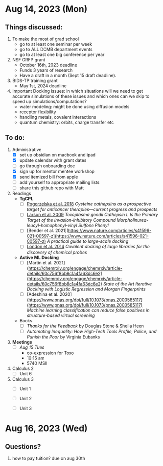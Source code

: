# Aug 14, 2023 (Mon)

## Things discussed: 
1. To make the most of grad school
	- go to at least one seminar per week
	- go to ALL DCMB department events
	- go to at least one big conference per year 
1. NSF GRFP grant
	-  October 16th, 2023 deadline
	- Funds 3 years of research
	- Have a draft in a month (Sept 15 draft deadline).
2. BIDS-TP training grant
	- May 1st, 2024 deadline
3. Important Docking issues: in which situations will we need to get accurate simulations of these issues and which ones can we skip to speed up simulations/computations?
	- water modeling: might be done using diffusion models
	- receptor flexibility
	- handling metals, covalent interactions
	- quantum chemistry: orbits, charge transfer etc 
	
## To do:
1. Administrative
	- [x] set up obsidian on macbook and ipad
	- [x] update calendar with grant dates
	- [ ] go through onboarding doc 
	- [x] sign up for mentor mentee workshop 
	- [x] send itemized bill from apple
	- [ ] add yourself to appropriate mailing lists
	- [ ] share this github repo with Matt 
1. Readings
	- **TgCPL**
		- [ ] [Pogorzelska et al. 2018](https://pubmed.ncbi.nlm.nih.gov/29870804/) 
			*Cysteine cathepsins as a prospective target for anticancer therapies—current progress and prospects*
		- [ ] [Larson et al. 2009](https://www.jbc.org/article/S0021-9258(20)38515-X/fulltext)
			*Toxoplasma gondii Cathepsin L Is the Primary Target of the Invasion-inhibitory Compound Morpholinurea-leucyl-homophenyl-vinyl Sulfone Phenyl*
		- [ ] [Bender et al. 2021](https://www.nature.com/articles/s41596-021-00597-z](https://www.nature.com/articles/s41596-021-00597-z)
			*A practical guide to large-scale docking*
		- [ ] [London et al. 2014](https://pubmed.ncbi.nlm.nih.gov/25344815/)
			*Covalent docking of large libraries for the discovery of chemical probes*
	- **Active ML Docking** 
		- [ ] [Martin et al. 2021](https://chemrxiv.org/engage/chemrxiv/article-details/60c756f8bb8c1a4fa63dc6e2](https://chemrxiv.org/engage/chemrxiv/article-details/60c756f8bb8c1a4fa63dc6e2) 
			*State of the Art Iterative Docking with Logistic Regression and Morgan Fingerprints*
		- [ ] [Adeshina et al. 2020](https://www.pnas.org/doi/full/10.1073/pnas.2000585117](https://www.pnas.org/doi/full/10.1073/pnas.2000585117) 
			*Machine learning classification can reduce false positives in structure-based virtual screening*
	- Books
		- [ ] *Thanks for the Feedback* by Douglas Stone & Sheila Heen 
		- [ ] *Automating Inequality: How High-Tech Tools Profile, Police, and Punish the Poor* by Virginia Eubanks
3. **Meetings**
	- [ ] *Aug 15 Tues*
		- co-expression for Toxo 
		- 10:15 am
		- 5740 MSII 
4. Calculus 2
	- [ ] Unit 6
5. Calculus 3
	- [ ] Unit 1
	- [ ] Unit 2
	- [ ] Unit 3


# Aug 16, 2023 (Wed)
## Questions?
1. how to pay tuition? due on aug 30th 